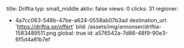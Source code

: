 title: Driftia
typ: small_middle
aktiv: false
views: 0
clicks: 31
regioner:
  - 4a7cc063-548b-47be-a624-0558ab07b3ad
destination_url: 'https://driftia.se/offert'
bild: /assets/img/annonser/driftia-1583489511.png
global: true
id: a576542a-7d86-48f9-90e3-6f5d4a81b7ef
